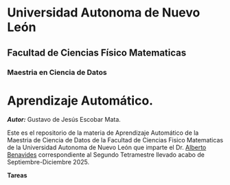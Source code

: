 # Universidad Autonoma de Nuevo León
## Facultad de Ciencias Físico Matematicas 
### Maestria en Ciencia de Datos

# Aprendizaje Automático.
_**Autor:**_ Gustavo de Jesús Escobar Mata.

Este es el repositorio de la materia de Aprendizaje Automático de la Maestria de Ciencia de Datos de la Facultad de Ciencias Fisico Matematicas de la Universidad Autonoma de Nuevo León que imparte el Dr. [Alberto Benavides](https://github.com/albertobenavides) correspondiente al Segundo Tetramestre llevado acabo de Septiembre-Diciembre 2025.

**Tareas**